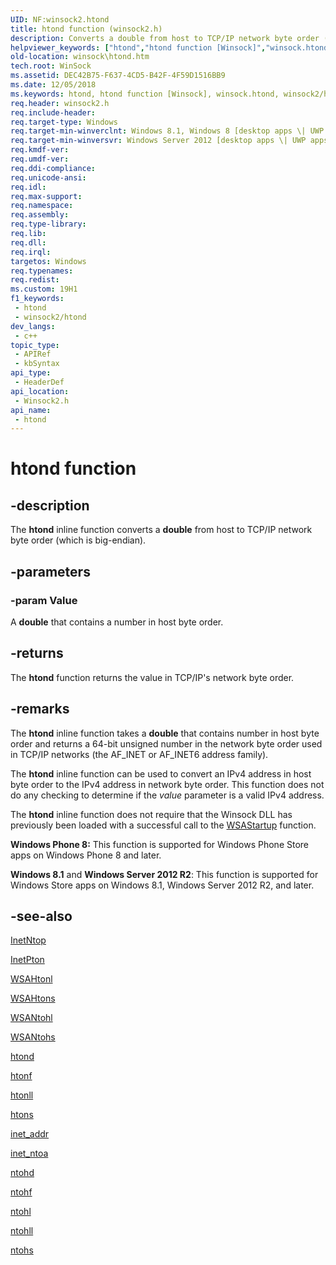```yaml
---
UID: NF:winsock2.htond
title: htond function (winsock2.h)
description: Converts a double from host to TCP/IP network byte order (which is big-endian).
helpviewer_keywords: ["htond","htond function [Winsock]","winsock.htond","winsock2/htond"]
old-location: winsock\htond.htm
tech.root: WinSock
ms.assetid: DEC42B75-F637-4CD5-B42F-4F59D1516BB9
ms.date: 12/05/2018
ms.keywords: htond, htond function [Winsock], winsock.htond, winsock2/htond
req.header: winsock2.h
req.include-header: 
req.target-type: Windows
req.target-min-winverclnt: Windows 8.1, Windows 8 [desktop apps \| UWP apps]
req.target-min-winversvr: Windows Server 2012 [desktop apps \| UWP apps]
req.kmdf-ver: 
req.umdf-ver: 
req.ddi-compliance: 
req.unicode-ansi: 
req.idl: 
req.max-support: 
req.namespace: 
req.assembly: 
req.type-library: 
req.lib: 
req.dll: 
req.irql: 
targetos: Windows
req.typenames: 
req.redist: 
ms.custom: 19H1
f1_keywords:
 - htond
 - winsock2/htond
dev_langs:
 - c++
topic_type:
 - APIRef
 - kbSyntax
api_type:
 - HeaderDef
api_location:
 - Winsock2.h
api_name:
 - htond
---
```


# htond function


## -description

The 
<b>htond</b> inline function converts a <b>double</b> from host to TCP/IP network byte order (which is big-endian).

## -parameters

### -param Value

A <b>double</b> that contains a number in host byte order.

## -returns

The 
<b>htond</b> function returns the value in TCP/IP's network byte order.

## -remarks

The 
<b>htond</b> inline function takes a <b>double</b> that contains number in host byte order and returns a 64-bit unsigned number in the network byte order used in TCP/IP networks (the AF_INET or AF_INET6 address family).

The 
<b>htond</b> inline function can be used to convert an IPv4 address in host byte order to the IPv4 address in network byte order. This function does not do any checking to determine if the <i>value</i> parameter is a valid IPv4 address.

The <b>htond</b> inline function does not require that the Winsock DLL has previously been loaded with a successful 
call to the <a href="/windows/desktop/api/winsock/nf-winsock-wsastartup">WSAStartup</a> function.

<b>Windows Phone 8:</b> This function is supported for Windows Phone Store apps on Windows Phone 8 and later.

<b>Windows 8.1</b> and <b>Windows Server 2012 R2</b>: This function is supported for Windows Store apps on Windows 8.1, Windows Server 2012 R2, and later.

## -see-also

<a href="/windows/desktop/api/ws2tcpip/nf-ws2tcpip-inetntopw">InetNtop</a>



<a href="/windows/desktop/api/ws2tcpip/nf-ws2tcpip-inetptonw">InetPton</a>



<a href="/windows/desktop/api/winsock2/nf-winsock2-wsahtonl">WSAHtonl</a>



<a href="/windows/desktop/api/winsock2/nf-winsock2-wsahtons">WSAHtons</a>



<a href="/windows/desktop/api/winsock2/nf-winsock2-wsantohl">WSANtohl</a>



<a href="/windows/desktop/api/winsock2/nf-winsock2-wsantohs">WSANtohs</a>



<a href="/windows/desktop/api/winsock2/nf-winsock2-htond">htond</a>



<a href="/windows/desktop/api/winsock2/nf-winsock2-htonf">htonf</a>



<a href="/windows/desktop/api/winsock2/nf-winsock2-htonll">htonll</a>



<a href="/windows/desktop/api/winsock/nf-winsock-htons">htons</a>



<a href="/windows/desktop/api/wsipv6ok/nf-wsipv6ok-inet_addr">inet_addr</a>



<a href="/windows/desktop/api/wsipv6ok/nf-wsipv6ok-inet_ntoa">inet_ntoa</a>



<a href="/windows/desktop/api/winsock2/nf-winsock2-ntohd">ntohd</a>



<a href="/windows/desktop/api/winsock2/nf-winsock2-ntohf">ntohf</a>



<a href="/windows/desktop/api/winsock/nf-winsock-ntohl">ntohl</a>



<a href="/windows/desktop/api/winsock2/nf-winsock2-ntohll">ntohll</a>



<a href="/windows/desktop/api/winsock/nf-winsock-ntohs">ntohs</a>